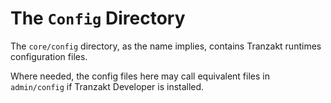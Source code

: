 # The `Config` Directory
The `core/config` directory, as the name implies, contains Tranzakt runtimes configuration files.

Where needed, the config files here may call equivalent files in `admin/config` if
Tranzakt Developer is installed.
